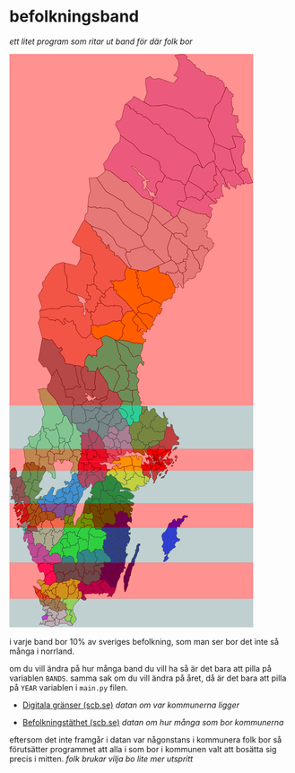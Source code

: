 # befolkningsband

*ett litet program som ritar ut band för där folk bor*

![befolningsband](befolkningsband.png)

i varje band bor 10% av sveriges befolkning, som man ser bor det inte så många i norrland.

om du vill ändra på hur många band du vill ha så är det bara att pilla på variablen `BANDS`. samma sak om du vill ändra på året, då är det bara att pilla på `YEAR` variablen i `main.py` filen.


- [ Digitala gränser (scb.se)](https://www.scb.se/hitta-statistik/regional-statistik-och-kartor/regionala-indelningar/digitala-granser/) *datan om var kommunerna ligger*

- [Befolkningstäthet (scb.se)](https://www.statistikdatabasen.scb.se/pxweb/sv/ssd/START__BE__BE0101__BE0101C/BefArealTathetKon/) *datan om hur många som bor kommunerna*

eftersom det inte framgår i datan var någonstans i kommunera folk bor så förutsätter programmet att alla i som bor i kommunen valt att bosätta sig precis i mitten. *folk brukar vilja bo lite mer utspritt*
